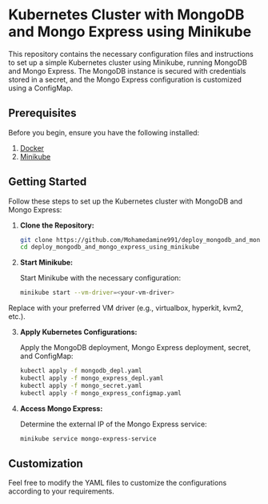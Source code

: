 # Kubernetes Cluster with MongoDB and Mongo Express using Minikube

This repository contains the necessary configuration files and instructions to set up a simple Kubernetes cluster using Minikube, running MongoDB and Mongo Express. The MongoDB instance is secured with credentials stored in a secret, and the Mongo Express configuration is customized using a ConfigMap.

## Prerequisites

Before you begin, ensure you have the following installed:

1. [Docker](https://docs.docker.com/get-docker/)
2. [Minikube](https://minikube.sigs.k8s.io/docs/start/)

## Getting Started

Follow these steps to set up the Kubernetes cluster with MongoDB and Mongo Express:

1. **Clone the Repository:**

   ```bash
   git clone https://github.com/Mohamedamine991/deploy_mongodb_and_mongo_express_using_minikube.git
   cd deploy_mongodb_and_mongo_express_using_minikube
2. **Start Minikube:**

   Start Minikube with the necessary configuration:

   ```bash
   minikube start --vm-driver=<your-vm-driver>

  Replace <your-vm-driver> with your preferred VM driver (e.g., virtualbox, hyperkit, kvm2, etc.).


3. **Apply Kubernetes Configurations:**

   Apply the MongoDB deployment, Mongo Express deployment, secret, and ConfigMap:

   ```bash
   kubectl apply -f mongodb_depl.yaml
   kubectl apply -f mongo_express_depl.yaml
   kubectl apply -f mongo_secret.yaml
   kubectl apply -f mongo_express_configmap.yaml
4. **Access Mongo Express:**

   Determine the external IP of the Mongo Express service:

   ```bash
   minikube service mongo-express-service 

## Customization

Feel free to modify the YAML files to customize the configurations according to your requirements.

